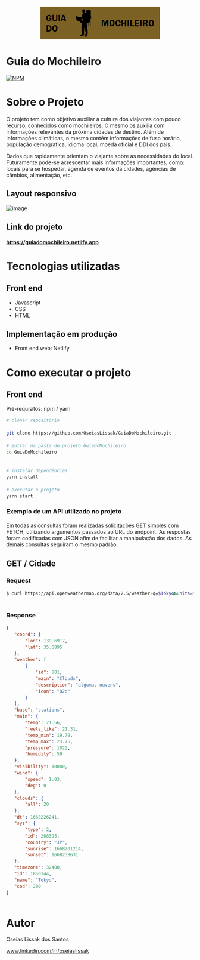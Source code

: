 <p align="center">
  <img width="321" height="88" src="assets/img/logo-mochileiro.PNG">
</p>

# Guia do Mochileiro
[![NPM](https://img.shields.io/npm/l/react)](https://github.com/OseiasLissak/GuiaDoMochileiro/blob/main/LICENSE) 

# Sobre o Projeto

#### 

O projeto tem como objetivo auxiliar a cultura dos viajantes 
com pouco recurso, conhecidos como mochileiros.
O mesmo os auxilia com informações relevantes da próxima cidades de destino.
Além de informações climáticas, o mesmo contém informações de fuso horário, população demografica, idioma local, moeda oficial e DDI dos país.

Dados que rapidamente orientam o viajante sobre as necessidades do local.
Futuramente pode-se acrescentar mais informações importantes, como: locais para se hospedar, agenda de eventos da cidades, agências de câmbios, alimentação, etc.
<h4>
  
## Layout responsivo
  
![image](https://user-images.githubusercontent.com/92828735/201259202-8ed53494-5389-4f07-9e09-9780ff6928e1.png)

## Link do projeto

#### https://guiadomochileiro.netlify.app

# Tecnologias utilizadas
  
## Front end
- Javascript 
- CSS
- HTML
  
## Implementação em produção
- Front end web: Netlify
  
# Como executar o projeto

## Front end
Pré-requisitos: npm / yarn

```bash
# clonar repositório
  
git clone https://github.com/OseiasLissak/GuiaDoMochileiro.git

# entrar na pasta do projeto GuiaDoMochileiro
cd GuiaDoMochileiro


# instalar dependências
yarn install

# executar o projeto
yarn start
```  
  

### **Exemplo de um API utilizado no projeto** 

#### 
Em todas as consultas foram realizadas solicitações GET simples com FETCH, utilizando argumentos passados ao URL do endpoint.
As respostas foram codificadas com JSON afim de facilitar a manipulação dos dados.
As demais consultas seguiram o mesmo padrão.

## **GET / Cidade** 
  
### Request
  
 ```bash
$ curl https://api.openweathermap.org/data/2.5/weather?q=$Tokyo&units=metric&appid=${apiKeyWeather}&lang=pt_br
  
```  

### Response
  
 ```json
{
    "coord": {
        "lon": 139.6917,
        "lat": 35.6895
    },
    "weather": [
        {
            "id": 801,
            "main": "Clouds",
            "description": "algumas nuvens",
            "icon": "02d"
        }
    ],
    "base": "stations",
    "main": {
        "temp": 21.56,
        "feels_like": 21.31,
        "temp_min": 19.79,
        "temp_max": 23.75,
        "pressure": 1022,
        "humidity": 59
    },
    "visibility": 10000,
    "wind": {
        "speed": 1.03,
        "deg": 0
    },
    "clouds": {
        "all": 20
    },
    "dt": 1668226241,
    "sys": {
        "type": 2,
        "id": 268395,
        "country": "JP",
        "sunrise": 1668201214,
        "sunset": 1668238631
    },
    "timezone": 32400,
    "id": 1850144,
    "name": "Tokyo",
    "cod": 200
}
  
```  
  
# Autor
  
Oseias Lissak dos Santos
  
www.linkedin.com/in/oseiaslissak


